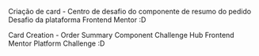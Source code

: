 Criação de card - Centro de desafio do componente de resumo do pedido
Desafio da plataforma Frontend Mentor :D

<!-- English version -->

Card Creation - Order Summary Component Challenge Hub
Frontend Mentor Platform Challenge :D
